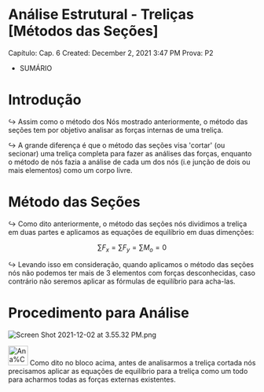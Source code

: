 # Análise Estrutural - Treliças [Métodos das Seções]

Capítulo: Cap. 6
Created: December 2, 2021 3:47 PM
Prova: P2

- SUMÁRIO

# Introdução

$\hookrightarrow$ Assim como o método dos Nós mostrado anteriormente, o método das seções tem por objetivo analisar as forças internas de uma treliça.

$\hookrightarrow$ A grande diferença é que o método das seções visa  'cortar' (ou secionar) uma treliça completa para fazer as análises das forças, enquanto o método de nós fazia a análise de cada um dos nós (i.e junção de dois ou mais elementos) como um corpo livre.

# Método das Seções

$\hookrightarrow$ Como dito anteriormente, o método das seções nós dividimos a treliça em duas partes e aplicamos as equações de equilíbrio em duas dimenções:

$$
\sum F_x = \sum F_y = \sum M_o = 0
$$

$\hookrightarrow$ Levando isso em consideração, quando aplicamos o método das seções nós não podemos ter mais de 3 elementos com forças desconhecidas, caso contrário não seremos aplicar as fórmulas de equilíbrio para acha-las.

# Procedimento para Análise

![Screen Shot 2021-12-02 at 3.55.32 PM.png](Ana%CC%81lise%20Estrutural%20-%20Trelic%CC%A7as%20%5BMe%CC%81todos%20das%20Sec%CC%A7%209cfe0f3ea09c4ba29b15579b44952e73/Screen_Shot_2021-12-02_at_3.55.32_PM.png)

<aside>
<img src="Ana%CC%81lise%20Estrutural%20-%20Trelic%CC%A7as%20%5BMe%CC%81todos%20das%20Sec%CC%A7%209cfe0f3ea09c4ba29b15579b44952e73/grape_kun.png" alt="Ana%CC%81lise%20Estrutural%20-%20Trelic%CC%A7as%20%5BMe%CC%81todos%20das%20Sec%CC%A7%209cfe0f3ea09c4ba29b15579b44952e73/grape_kun.png" width="40px" />  Como dito no bloco acima, antes de analisarmos a treliça cortada nós precisamos aplicar as equações de equilíbrio para a treliça como um todo para acharmos todas as forças externas existentes.

</aside>